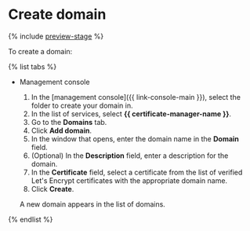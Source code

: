 # Create domain

{% include [preview-stage](../../../_includes/certificate-manager/preview-stage.md) %}

To create a domain:

{% list tabs %}

- Management console

   1. In the [management console]({{ link-console-main }}), select the folder to create your domain in.
   1. In the list of services, select **{{ certificate-manager-name }}**.
   1. Go to the **Domains** tab.
   1. Click **Add domain**.
   1. In the window that opens, enter the domain name in the **Domain** field.
   1. (Optional) In the **Description** field, enter a description for the domain.
   1. In the **Certificate** field, select a certificate from the list of verified Let's Encrypt certificates with the appropriate domain name.
   1. Click **Create**.

   A new domain appears in the list of domains.

{% endlist %}

